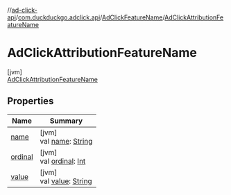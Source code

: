 //[ad-click-api](../../../../index.md)/[com.duckduckgo.adclick.api](../../index.md)/[AdClickFeatureName](../index.md)/[AdClickAttributionFeatureName](index.md)

# AdClickAttributionFeatureName

[jvm]\
[AdClickAttributionFeatureName](index.md)

## Properties

| Name | Summary |
|---|---|
| [name](index.md#-372974862%2FProperties%2F699000346) | [jvm]<br>val [name](index.md#-372974862%2FProperties%2F699000346): [String](https://kotlinlang.org/api/latest/jvm/stdlib/kotlin/-string/index.html) |
| [ordinal](index.md#-739389684%2FProperties%2F699000346) | [jvm]<br>val [ordinal](index.md#-739389684%2FProperties%2F699000346): [Int](https://kotlinlang.org/api/latest/jvm/stdlib/kotlin/-int/index.html) |
| [value](../value.md) | [jvm]<br>val [value](../value.md): [String](https://kotlinlang.org/api/latest/jvm/stdlib/kotlin/-string/index.html) |
